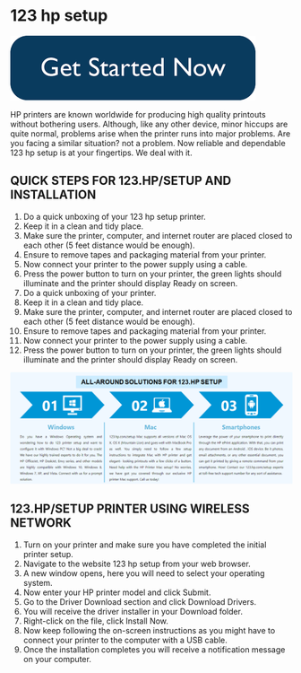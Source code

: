 # 123 hp setup

[![123 hp setup](images.png)](http://123pri.s3-website-us-west-1.amazonaws.com)


HP printers are known worldwide for producing high quality printouts without bothering users. Although, like any other device, minor hiccups are quite normal, problems arise when the printer runs into major problems. Are you facing a similar situation? not a problem. Now reliable and dependable 123 hp setup is at your fingertips. We deal with it.

## QUICK STEPS FOR 123.HP/SETUP AND INSTALLATION

1. Do a quick unboxing of your 123 hp setup printer.
2. Keep it in a clean and tidy place.
3. Make sure the printer, computer, and internet router are placed closed to each other (5 feet distance would be enough).
4. Ensure to remove tapes and packaging material from your printer.
5. Now connect your printer to the power supply using a cable.
6. Press the power button to turn on your printer, the green lights should illuminate and the printer should display Ready on screen.
7. Do a quick unboxing of your printer.
8. Keep it in a clean and tidy place.
9. Make sure the printer, computer, and internet router are placed closed to each other (5 feet distance would be enough).
10. Ensure to remove tapes and packaging material from your printer.
11. Now connect your printer to the power supply using a cable.
12. Press the power button to turn on your printer, the green lights should illuminate and the printer should display Ready on screen.


[![123 hp setup](123.png)](http://123pri.s3-website-us-west-1.amazonaws.com)


## 123.HP/SETUP PRINTER USING WIRELESS NETWORK

1. Turn on your printer and make sure you have completed the initial printer setup.
2. Navigate to the website 123 hp setup from your web browser.
3. A new window opens, here you will need to select your operating system.
4. Now enter your HP printer model and click Submit.
5. Go to the Driver Download section and click Download Drivers.
6. You will receive the driver installer in your Download folder.
7. Right-click on the file, click Install Now.
8. Now keep following the on-screen instructions as you might have to connect your printer to the computer with a USB cable.
9. Once the installation completes you will receive a notification message on your computer.

